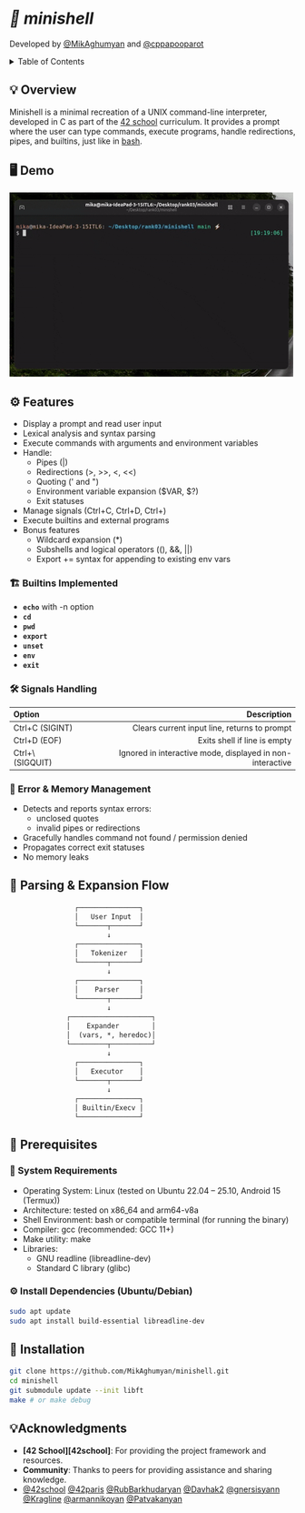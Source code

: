 # *🐚 minishell*

Developed by [@MikAghumyan](https://github.com/MikAghumyan) and [@cppapooparot](https://github.com/cppapooparot)

<details>
<summary>Table of Contents</summary>

- [🐚 minishell](#minishell)
  - [Overview](#overview)
  - [Demo](#demo)
  - [Features](#features)
  - [Parsing & Expansion Flow](#parsing)
  - [Prerequisites](#prerequisites)
  - [Installation](#installation)
  - [Acknowledgments](#acknowledgments)

</details>

## 💡 Overview

Minishell is a minimal recreation of a UNIX command-line interpreter, developed in C as part of the [42 school](https://github.com/42school) curriculum. It provides a prompt where the user can type commands, execute programs, handle redirections, pipes, and builtins, just like in [bash](https://www.gnu.org/software/bash/bash.html).

## 🖥️ Demo
![Minishell Demo](demo.gif)

## ⚙️ Features
+ Display a prompt and read user input
+ Lexical analysis and syntax parsing
+ Execute commands with arguments and environment variables
+ Handle:
	- Pipes (|)
	- Redirections (>, >>, <, <<)
	- Quoting (' and ")
	- Environment variable expansion ($VAR, $?)
	- Exit statuses
+ Manage signals (Ctrl+C, Ctrl+D, Ctrl+\)
+ Execute builtins and external programs
+ Bonus features
    - Wildcard expansion (*)
    - Subshells and logical operators ((), &&, ||)
    - Export += syntax for appending to existing env vars

### 🏗️ Builtins Implemented
+ **`echo`** with -n option
+ **`cd`**
+ **`pwd`**
+ **`export`**
+ **`unset`**
+ **`env`**
+ **`exit`**

### 🛠️ Signals Handling

| Option | Description |
|:------ | -----------:|
| Ctrl+C (SIGINT)| Clears current input line, returns to prompt|
| Ctrl+D (EOF)|	Exits shell if line is empty|
|Ctrl+\ (SIGQUIT)|	Ignored in interactive mode, displayed in non-interactive|

### 🚨 Error & Memory Management
+ Detects and reports syntax errors:
	- unclosed quotes
	- invalid pipes or redirections
+ Gracefully handles command not found / permission denied
+ Propagates correct exit statuses
+ No memory leaks

## 🔄 Parsing & Expansion Flow
``` pgsql 
                ┌───────────────┐
                │   User Input  │
                └───────┬───────┘
                        ↓
                ┌───────────────┐
                │   Tokenizer   │
                └───────┬───────┘
                        ↓
                ┌───────────────┐
                │    Parser     │
                └───────┬───────┘
                        ↓
              ┌────────────────────┐
              │    Expander        │
              │  (vars, *, heredoc)│
              └─────────┬──────────┘
                        ↓
                ┌───────────────┐
                │   Executor    │
                └───────┬───────┘
                        ↓
                ┌───────────────┐
                │ Builtin/Execv │
                └───────────────┘

```
	
## 🧰 Prerequisites

### 🧱 System Requirements
+ Operating System: Linux (tested on Ubuntu 22.04 – 25.10, Android 15 (Termux))
+ Architecture: tested on x86_64 and arm64-v8a
+ Shell Environment: bash or compatible terminal (for running the binary)
+ Compiler: gcc (recommended: GCC 11+)
+ Make utility: make
+ Libraries:
	- GNU readline (libreadline-dev)
	- Standard C library (glibc)

### ⚙️ Install Dependencies (Ubuntu/Debian)
``` bash
sudo apt update
sudo apt install build-essential libreadline-dev
```

## 💽 Installation
```bash
git clone https://github.com/MikAghumyan/minishell.git
cd minishell
git submodule update --init libft
make # or make debug
```

## 💡Acknowledgments

- **[42 School][42school]**: For providing the project framework and resources.
- **Community**: Thanks to peers for providing assistance and sharing knowledge.
- [@42school](https://github.com/42school) [@42paris](https://github.com/42paris) [@RubBarkhudaryan](https://github.com/RubBarkhudaryan) [@Davhak2](https://github.com/Davhak2) [@gnersisyann](https://github.com/gnersisyann) [@Kragline](https://github.com/Kragline) [@armannikoyan](https://github.com/armannikoyan) [@Patvakanyan](https://github.com/Patvakanyan)